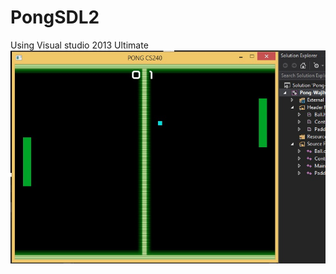 PongSDL2
========
Using Visual studio 2013 Ultimate
![Alt text](https://github.com/Wajihulhassan/PongSDL2/blob/master/Mygame-png.jpg "Pong")
